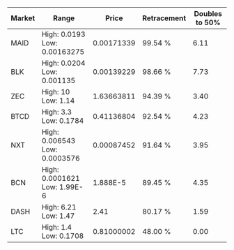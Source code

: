 | Market | Range | Price| Retracement | Doubles to 50% |
| --- | --- | --- | --- | --- |
| MAID | High: 0.0193<br />Low: 0.00163275 | 0.00171339 | 99.54 % | 6.11 |
| BLK | High: 0.0204<br />Low: 0.001135 | 0.00139229 | 98.66 % | 7.73 |
| ZEC | High: 10<br />Low: 1.14 | 1.63663811 | 94.39 % | 3.40 |
| BTCD | High: 3.3<br />Low: 0.1784 | 0.41136804 | 92.54 % | 4.23 |
| NXT | High: 0.006543<br />Low: 0.0003576 | 0.00087452 | 91.64 % | 3.95 |
| BCN | High: 0.0001621<br />Low: 1.99E-6 | 1.888E-5 | 89.45 % | 4.35 |
| DASH | High: 6.21<br />Low: 1.47 | 2.41 | 80.17 % | 1.59 |
| LTC | High: 1.4<br />Low: 0.1708 | 0.81000002 | 48.00 % | 0.00 |
